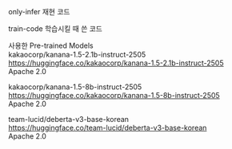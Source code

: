 only-infer
재현 코드


train-code
학습시킬 때 쓴 코드


사용한 Pre-trained Models           
kakaocorp/kanana-1.5-2.1b-instruct-2505     
https://huggingface.co/kakaocorp/kanana-1.5-2.1b-instruct-2505     
Apache 2.0

kakaocorp/kanana-1.5-8b-instruct-2505     
https://huggingface.co/kakaocorp/kanana-1.5-8b-instruct-2505     
Apache 2.0

team-lucid/deberta-v3-base-korean     
https://huggingface.co/team-lucid/deberta-v3-base-korean     
Apache 2.0
